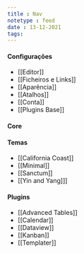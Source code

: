 ```yaml
---
title : Nav
notetype : feed
date : 13-12-2021
tags: 
---
```


#### Configurações
- [[Editor]]
- [[Ficheiros e Links]]
- [[Aparência]]
- [[Atalhos]]
- [[Conta]]
- [[Plugins Base]]

#### Core


#### Temas
- [[California Coast]]
- [[Minimal]]
- [[Sanctum]]
- [[Yin and Yang]]]

#### Plugins
- [[Advanced Tables]]
- [[Calendar]]
- [[Dataview]]
- [[Kanban]]
- [[Templater]]

